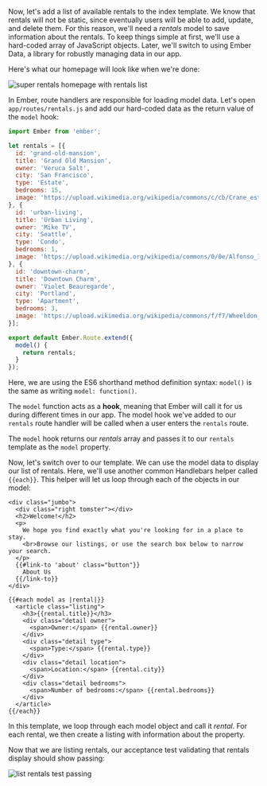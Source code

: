 Now, let's add a list of available rentals to the index template.
We know that rentals will not be static, since eventually users will be able to add, update, and delete them.
For this reason, we'll need a _rentals_ model to save information about the rentals.
To keep things simple at first, we'll use a hard-coded array of JavaScript objects.
Later, we'll switch to using Ember Data, a library for robustly managing data in our app.

Here's what our homepage will look like when we're done:

![super rentals homepage with rentals list](../../images/models/super-rentals-index-with-list.png)

In Ember, route handlers are responsible for loading model data.
Let's open `app/routes/rentals.js` and add our hard-coded data as the return value of the `model` hook:

```app/routes/rentals.js
import Ember from 'ember';

let rentals = [{
  id: 'grand-old-mansion',
  title: 'Grand Old Mansion',
  owner: 'Veruca Salt',
  city: 'San Francisco',
  type: 'Estate',
  bedrooms: 15,
  image: 'https://upload.wikimedia.org/wikipedia/commons/c/cb/Crane_estate_(5).jpg'
}, {
  id: 'urban-living',
  title: 'Urban Living',
  owner: 'Mike TV',
  city: 'Seattle',
  type: 'Condo',
  bedrooms: 1,
  image: 'https://upload.wikimedia.org/wikipedia/commons/0/0e/Alfonso_13_Highrise_Tegucigalpa.jpg'
}, {
  id: 'downtown-charm',
  title: 'Downtown Charm',
  owner: 'Violet Beauregarde',
  city: 'Portland',
  type: 'Apartment',
  bedrooms: 3,
  image: 'https://upload.wikimedia.org/wikipedia/commons/f/f7/Wheeldon_Apartment_Building_-_Portland_Oregon.jpg'
}];

export default Ember.Route.extend({
  model() {
    return rentals;
  }
});
```

Here, we are using the ES6 shorthand method definition syntax: `model()` is the same as writing `model: function()`.

The `model` function acts as a **hook**, meaning that Ember will call it for us during different times in our app.
The model hook we've added to our `rentals` route handler will be called when a user enters the `rentals` route.

The `model` hook returns our _rentals_ array and passes it to our `rentals` template as the `model` property.

Now, let's switch over to our template.
We can use the model data to display our list of rentals.
Here, we'll use another common Handlebars helper called `{{each}}`.
This helper will let us loop through each of the objects in our model:

```app/templates/rentals.hbs{+13,+14,+15,+16,+17,+18,+19,+20,+21,+22,+23,+24,+25,+26,+27,+28,+29}
<div class="jumbo">
  <div class="right tomster"></div>
  <h2>Welcome!</h2>
  <p>
    We hope you find exactly what you're looking for in a place to stay.
    <br>Browse our listings, or use the search box below to narrow your search.
  </p>
  {{#link-to 'about' class="button"}}
    About Us
  {{/link-to}}
</div>

{{#each model as |rental|}}
  <article class="listing">
    <h3>{{rental.title}}</h3>
    <div class="detail owner">
      <span>Owner:</span> {{rental.owner}}
    </div>
    <div class="detail type">
      <span>Type:</span> {{rental.type}}
    </div>
    <div class="detail location">
      <span>Location:</span> {{rental.city}}
    </div>
    <div class="detail bedrooms">
      <span>Number of bedrooms:</span> {{rental.bedrooms}}
    </div>
  </article>
{{/each}}
```

In this template, we loop through each model object and call it _rental_.
For each rental, we then create a listing with information about the property.

Now that we are listing rentals, our acceptance test validating that rentals display should show passing:

![list rentals test passing](../../images/model-hook/passing-list-rentals-tests.png)

